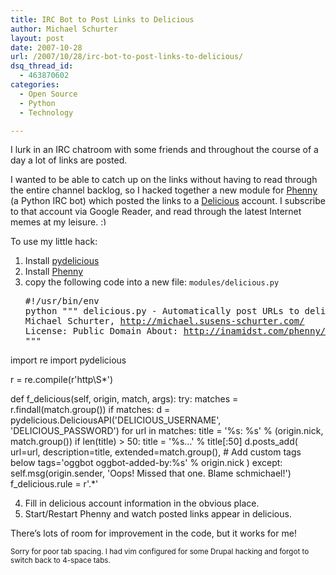 ```yaml
---
title: IRC Bot to Post Links to Delicious
author: Michael Schurter
layout: post
date: 2007-10-28
url: /2007/10/28/irc-bot-to-post-links-to-delicious/
dsq_thread_id:
  - 463870602
categories:
  - Open Source
  - Python
  - Technology

---
```

I lurk in an IRC chatroom with some friends and throughout the course of a day a lot of links are posted.

I wanted to be able to catch up on the links without having to read through the entire channel backlog, so I hacked together a new module for [Phenny][1] (a Python IRC bot) which posted the links to a [Delicious][2] account. I subscribe to that account via Google Reader, and read through the latest Internet memes at my leisure. <img src="http://localhost/wp-includes/images/smilies/simple-smile.png" alt=":)" class="wp-smiley" style="height: 1em; max-height: 1em;" />

To use my little hack:

  1. Install [pydelicious][3]
  2. Install [Phenny][1]
  3. copy the following code into a new file: `modules/delicious.py` <pre lang="python">#!/usr/bin/env python
"""
delicious.py - Automatically post URLs to delicious
Author: Michael Schurter, http://michael.susens-schurter.com/
License: Public Domain
About: http://inamidst.com/phenny/
"""

import re
import pydelicious

r = re.compile(r'http\S*')

def f_delicious(self, origin, match, args):
  try:
    matches = r.findall(match.group())
    if matches:
      d = pydelicious.DeliciousAPI('DELICIOUS_USERNAME', 'DELICIOUS_PASSWORD')
      for url in matches:
        title = '%s: %s' % (origin.nick, match.group())
        if len(title) > 50:
          title = '%s...' % title[:50]
        d.posts_add(
          url=url,
          description=title,
          extended=match.group(),
          # Add custom tags below
          tags='oggbot oggbot-added-by:%s' % origin.nick
        )
  except:
    self.msg(origin.sender, 'Oops!  Missed that one.  Blame schmichael!')
f_delicious.rule = r'.*'
</pre>

  4. Fill in delicious account information in the obvious place.
  5. Start/Restart Phenny and watch posted links appear in delicious.</ul> 

There&#8217;s lots of room for improvement in the code, but it works for me!

<small>Sorry for poor tab spacing. I had vim configured for some Drupal hacking and forgot to switch back to 4-space tabs.</small>

 [1]: http://inamidst.com/phenny/
 [2]: http://del.icio.us/
 [3]: http://code.google.com/p/pydelicious/